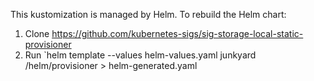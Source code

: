 This kustomization is managed by Helm. To rebuild the Helm chart:
1. Clone https://github.com/kubernetes-sigs/sig-storage-local-static-provisioner
2. Run `helm template --values helm-values.yaml junkyard <path to cloned repo>/helm/provisioner > helm-generated.yaml
